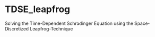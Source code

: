 # TDSE_leapfrog
Solving the Time-Dependent Schrodinger Equation using the Space-Discretized Leapfrog-Technique
